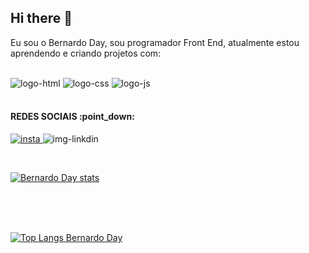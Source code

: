 ## Hi there 👋

Eu sou o Bernardo Day, sou programador Front End, atualmente estou aprendendo e criando projetos com:
<br>
<br>
  
  <img src="https://img.shields.io/badge/HTML5-E34F26?style=for-the-badge&logo=html5&logoColor=white" alt="logo-html" />
  <img src="https://img.shields.io/badge/CSS3-1572B6?style=for-the-badge&logo=css3&logoColor=white" alt="logo-css" />
  <img src="https://img.shields.io/badge/JavaScript-F7DF1E?style=for-the-badge&logo=javascript&logoColor=black" alt="logo-js" />

<br>
<br>
<h4>REDES SOCIAIS :point_down:</h4>

<a href="https://www.instagram.com/bernardo_dayy/"> <img src="https://img.shields.io/badge/Instagram-E4405F?style=for-the-badge&logo=instagram&logoColor=white" alt="insta" /> <a/>
<a src="https://www.linkedin.com/in/bernardo-day-753372342/"> <img src="https://img.shields.io/badge/LinkedIn-0077B5?style=for-the-badge&logo=linkedin&logoColor=white" alt="img-linkdin" />

<br>

[![Bernardo Day stats](https://github-readme-stats.vercel.app/api?username=Bernardodayy)](https://github.com/anuraghazra/github-readme-stats)

<br>
<br>
<br>

[![Top Langs Bernardo Day](https://github-readme-stats.vercel.app/api/top-langs/?username=Bernardodayy)](https://github.com/anuraghazra/github-readme-stats)
